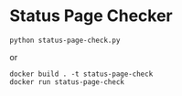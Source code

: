 # Status Page Checker

```
python status-page-check.py
```
or
```
docker build . -t status-page-check
docker run status-page-check
```
